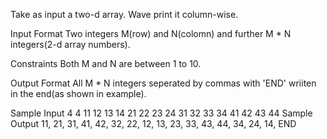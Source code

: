 Take as input a two-d array. Wave print it column-wise.

Input Format
Two integers M(row) and N(colomn) and further M * N integers(2-d array numbers).

Constraints
Both M and N are between 1 to 10.

Output Format
All M * N integers seperated by commas with 'END' wriiten in the end(as shown in example).

Sample Input
4 4
11 12 13 14
21 22 23 24
31 32 33 34
41 42 43 44
Sample Output
11, 21, 31, 41, 42, 32, 22, 12, 13, 23, 33, 43, 44, 34, 24, 14, END
